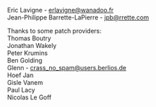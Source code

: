 Eric Lavigne - [erlavigne@wanadoo.fr](mailto:erlavigne@wanadoo.fr) \
Jean-Philippe Barrette-LaPierre - [jpb@rrette.com](mailto:jpb@rrette.com)

Thanks to some patch providers: \
Thomas Boutry \
Jonathan Wakely \
Peter Krumins \
Ben Golding \
Glenn - [crass_no_spam@users.berlios.de](mailto:crass_no_spam@users.berlios.de) \
Hoef Jan \
Gisle Vanem \
Paul Lacy \
Nicolas Le Goff
